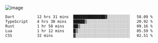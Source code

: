 ![image](https://github-profile-trophy.vercel.app/?username=CMOISDEAD&theme=oldie&row=1&no-frame=true&no-bg=true&margin-w=15&margin-h=15)
<!--START_SECTION:waka-->

```txt
Dart          12 hrs 31 mins  ██████████████▓░░░░░░░░░░   58.09 %
TypeScript    4 hrs 30 mins   █████▒░░░░░░░░░░░░░░░░░░░   20.92 %
Rust          1 hr 58 mins    ██▒░░░░░░░░░░░░░░░░░░░░░░   09.16 %
Lua           1 hr 12 mins    █▒░░░░░░░░░░░░░░░░░░░░░░░   05.59 %
CSS           32 mins         ▓░░░░░░░░░░░░░░░░░░░░░░░░   02.51 %
```

<!--END_SECTION:waka--> 

